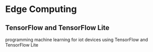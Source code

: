 # Edge Computing

## TensorFlow and TensorFlow Lite

programming machine learning for iot devices using TensorFlow and TensorFlow Lite
